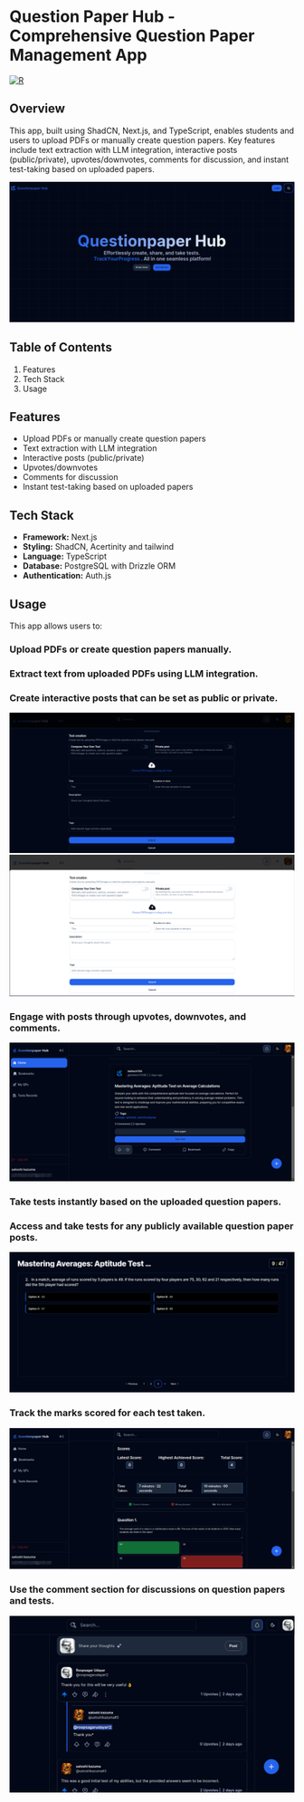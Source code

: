 # Question Paper Hub - Comprehensive Question Paper Management App
[![R](https://img.shields.io/badge/%20WEB%20LINK-blue?style=for-the-badge)](https://questionpaper-hub.vercel.app/)
## Overview

This app, built using ShadCN, Next.js, and TypeScript, enables students and users to upload PDFs or manually create question papers. Key features include text extraction with LLM integration, interactive posts (public/private), upvotes/downvotes, comments for discussion, and instant test-taking based on uploaded papers.

![image](https://github.com/roopsagar-k/QuestionpaperHub/blob/master/public/landingpage-dark.png)

## Table of Contents

1. Features
2. Tech Stack
3. Usage

## Features

- Upload PDFs or manually create question papers
- Text extraction with LLM integration
- Interactive posts (public/private)
- Upvotes/downvotes
- Comments for discussion
- Instant test-taking based on uploaded papers

## Tech Stack

- **Framework:** Next.js
- **Styling:** ShadCN, Acertinity and tailwind
- **Language:** TypeScript
- **Database:** PostgreSQL with Drizzle ORM
- **Authentication:** Auth.js

## Usage
This app allows users to:

### Upload PDFs or create question papers manually.
### Extract text from uploaded PDFs using LLM integration.
### Create interactive posts that can be set as public or private.
  ![image](https://github.com/roopsagar-k/QuestionpaperHub/blob/master/public/drawer.png)
  ![image](https://github.com/roopsagar-k/QuestionpaperHub/blob/master/public/drawer-light.png)
### Engage with posts through upvotes, downvotes, and comments.
  ![image](https://github.com/roopsagar-k/QuestionpaperHub/blob/master/public/homePage.png)
### Take tests instantly based on the uploaded question papers.
### Access and take tests for any publicly available question paper posts.
  ![image](https://github.com/roopsagar-k/QuestionpaperHub/blob/master/public/test-page.png)
### Track the marks scored for each test taken.
  ![image](https://github.com/roopsagar-k/QuestionpaperHub/blob/master/public/records.png)
### Use the comment section for discussions on question papers and tests.
  ![image](https://github.com/roopsagar-k/QuestionpaperHub/blob/master/public/comment-section.png)





